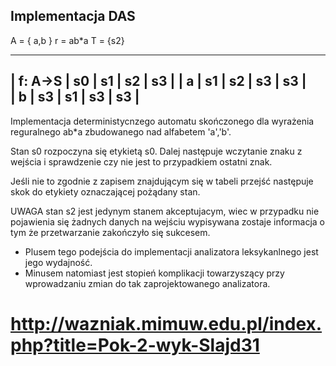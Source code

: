 ## Implementacja DAS

A = { a,b }
r = ab*a
T = {s2}
______________________________
| f: A->S | s0 | s1 | s2 | s3 |
|    a    | s1 | s2 | s3 | s3 |  
|    b    | s3 | s1 | s3 | s3 |
------------------------------

Implementacja deterministycnzego automatu skończonego dla wyrażenia reguralnego ab*a
zbudowanego nad alfabetem 'a','b'.


Stan s0 rozpoczyna się etykietą s0. Dalej następuje wczytanie znaku z
wejścia i sprawdzenie czy nie jest to przypadkiem ostatni znak.

Jeśli nie to zgodnie z zapisem znajdującym się w tabeli przejść następuje skok
do etykiety oznaczającej pożądany stan.


UWAGA stan s2 jest jedynym stanem akceptujacym, wiec w przypadku nie pojawienia się żadnych danych na wejściu wypisywana zostaje informacja o tym że przetwarzanie zakończyło się sukcesem.


* Plusem tego podejścia do implementacji analizatora leksykanlnego
jest jego wydajność.
* Minusem natomiast jest stopień komplikacji towarzyszący przy wprowadzaniu zmian do tak zaprojektowanego analizatora.

# http://wazniak.mimuw.edu.pl/index.php?title=Pok-2-wyk-Slajd31
